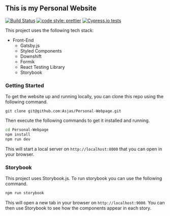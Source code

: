 ## This is my Personal Website

[![Build Status](https://travis-ci.org/Asjas/Personal-Webpage.svg?branch=master)](https://travis-ci.org/Asjas/Personal-Webpage)
[![code style: prettier](https://img.shields.io/badge/code_style-prettier-ff69b4.svg)](https://github.com/prettier/prettier)
[![Cypress.io tests](https://img.shields.io/badge/cypress.io-tests-green.svg?style)](https://cypress.io)

This project uses the following tech stack:

- Front-End
  - Gatsby.js
  - Styled Components
  - Downshift
  - Formik
  - React Testing Library
  - Storybook

### Getting Started

To get the website up and running locally, you can clone this repo using the following
command.

```git
git clone git@github.com:Asjas/Personal-Webpage.git
```

Then execute the following commands to get it installed and running.

```sh
cd Personal-Webpage
npm install
npm run dev
```

This will start a local server on `http://localhost:8000` that you can open in your
browser.

### Storybook

This project uses Storybook.js. To run storybook you can use the following command.

```sh
npm run storybook
```

This will open a new tab in your browser on `http://localhost:9000`. You can then use
Storybook to see how the components appear in each story.

